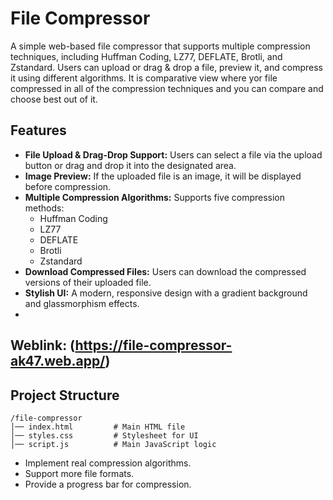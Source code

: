 # File Compressor

A simple web-based file compressor that supports multiple compression techniques, including Huffman Coding, LZ77, DEFLATE, Brotli, and Zstandard. Users can upload or drag & drop a file, preview it, and compress it using different algorithms. It is comparative view where yor file compressed in all of the compression techniques and you can compare and choose best out of it.

## Features

- **File Upload & Drag-Drop Support:** Users can select a file via the upload button or drag and drop it into the designated area.
- **Image Preview:** If the uploaded file is an image, it will be displayed before compression.
- **Multiple Compression Algorithms:** Supports five compression methods:
  - Huffman Coding
  - LZ77
  - DEFLATE
  - Brotli
  - Zstandard
- **Download Compressed Files:** Users can download the compressed versions of their uploaded file.
- **Stylish UI:** A modern, responsive design with a gradient background and glassmorphism effects.
- 

## Weblink: (https://file-compressor-ak47.web.app/)


## Project Structure

```
/file-compressor
│── index.html         # Main HTML file
│── styles.css         # Stylesheet for UI
│── script.js          # Main JavaScript logic
```

- Implement real compression algorithms.
- Support more file formats.
- Provide a progress bar for compression.
